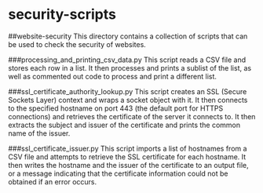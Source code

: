 # security-scripts


##website-security
This directory contains a collection of scripts that can be used to check the security of websites.

###processing_and_printing_csv_data.py 
This script reads a CSV file and stores each row in a list. It then processes and prints a sublist of the list, as well as commented out code to process and print a different list.

###ssl_certificate_authority_lookup.py 
This script creates an SSL (Secure Sockets Layer) context and wraps a socket object with it. It then connects to the specified hostname on port 443 (the default port for HTTPS connections) and retrieves the certificate of the server it connects to. It then extracts the subject and issuer of the certificate and prints the common name of the issuer.

###ssl_certificate_issuer.py 
This script imports a list of hostnames from a CSV file and attempts to retrieve the SSL certificate for each hostname. It then writes the hostname and the issuer of the certificate to an output file, or a message indicating that the certificate information could not be obtained if an error occurs.

